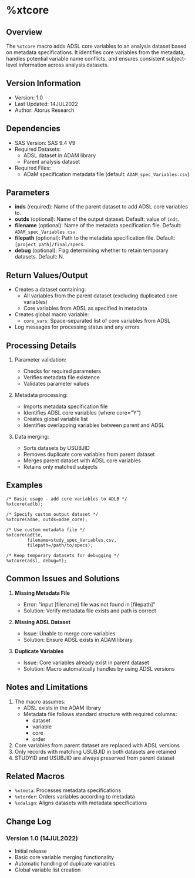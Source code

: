 # %xtcore

## Overview
The `%xtcore` macro adds ADSL core variables to an analysis dataset based on metadata specifications. It identifies core variables from the metadata, handles potential variable name conflicts, and ensures consistent subject-level information across analysis datasets.

## Version Information
- Version: 1.0
- Last Updated: 14JUL2022
- Author: Atorus Research

## Dependencies
- SAS Version: SAS 9.4 V9
- Required Datasets:
  - ADSL dataset in ADAM library
  - Parent analysis dataset
- Required Files:
  - ADaM specification metadata file (default: `ADAM_spec_Variables.csv`)

## Parameters
- **inds** (required): Name of the parent dataset to add ADSL core variables to.
- **outds** (optional): Name of the output dataset. Default: value of `inds`.
- **filename** (optional): Name of the metadata specification file. Default: `ADAM_spec_Variables.csv`.
- **filepath** (optional): Path to the metadata specification file. Default: `[project path]/final/specs`.
- **debug** (optional): Flag determining whether to retain temporary datasets. Default: N.

## Return Values/Output
- Creates a dataset containing:
  - All variables from the parent dataset (excluding duplicated core variables)
  - Core variables from ADSL as specified in metadata
- Creates global macro variable:
  - `core_vars`: Space-separated list of core variables from ADSL
- Log messages for processing status and any errors

## Processing Details
1. Parameter validation:
   - Checks for required parameters
   - Verifies metadata file existence
   - Validates parameter values

2. Metadata processing:
   - Imports metadata specification file
   - Identifies ADSL core variables (where core="Y")
   - Creates global variable list
   - Identifies overlapping variables between parent and ADSL

3. Data merging:
   - Sorts datasets by USUBJID
   - Removes duplicate core variables from parent dataset
   - Merges parent dataset with ADSL core variables
   - Retains only matched subjects

## Examples
```sas
/* Basic usage - add core variables to ADLB */
%xtcore(adlb);

/* Specify custom output dataset */
%xtcore(adae, outds=adae_core);

/* Use custom metadata file */
%xtcore(adtte, 
        filename=study_spec_Variables.csv,
        filepath=/path/to/specs);

/* Keep temporary datasets for debugging */
%xtcore(adsl, debug=Y);
```

## Common Issues and Solutions
1. **Missing Metadata File**
   - Error: "input [filename] file was not found in [filepath]"
   - Solution: Verify metadata file exists and path is correct

2. **Missing ADSL Dataset**
   - Issue: Unable to merge core variables
   - Solution: Ensure ADSL exists in ADAM library

3. **Duplicate Variables**
   - Issue: Core variables already exist in parent dataset
   - Solution: Macro automatically handles by using ADSL versions

## Notes and Limitations
1. The macro assumes:
   - ADSL exists in the ADAM library
   - Metadata file follows standard structure with required columns:
     - dataset
     - variable
     - core
     - order
2. Core variables from parent dataset are replaced with ADSL versions
3. Only records with matching USUBJID in both datasets are retained
4. STUDYID and USUBJID are always preserved from parent dataset

## Related Macros
- `%xtmeta`: Processes metadata specifications
- `%xtorder`: Orders variables according to metadata
- `%xdalign`: Aligns datasets with metadata specifications

## Change Log
### Version 1.0 (14JUL2022)
- Initial release
- Basic core variable merging functionality
- Automatic handling of duplicate variables
- Global variable list creation 